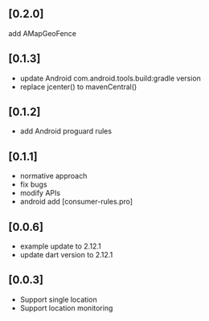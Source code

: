 ## [0.2.0]
  add AMapGeoFence
## [0.1.3]
 * update Android com.android.tools.build:gradle version
 * replace jcenter() to mavenCentral()
## [0.1.2]
  * add Android proguard rules
## [0.1.1]
  * normative approach
  * fix bugs
  * modify APIs
  * android add [consumer-rules.pro]
## [0.0.6]
  * example update to  2.12.1
  * update dart version to 2.12.1
## [0.0.3]
  * Support single location
  * Support location monitoring